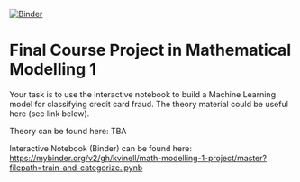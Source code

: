 [![Binder](https://mybinder.org/badge_logo.svg)](https://mybinder.org/v2/gh/kvinell/math-modelling-1-project/blob/master/train-and-categorize.ipynb/master)

# Final Course Project in Mathematical Modelling 1

Your task is to use the interactive notebook to build a Machine Learning model for classifying credit card fraud.
The theory material could be useful here (see link below).

Theory can be found here:
TBA

Interactive Notebook (Binder) can be found here:
https://mybinder.org/v2/gh/kvinell/math-modelling-1-project/master?filepath=train-and-categorize.ipynb
